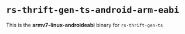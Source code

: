 # `rs-thrift-gen-ts-android-arm-eabi`

This is the **armv7-linux-androideabi** binary for `rs-thrift-gen-ts`
